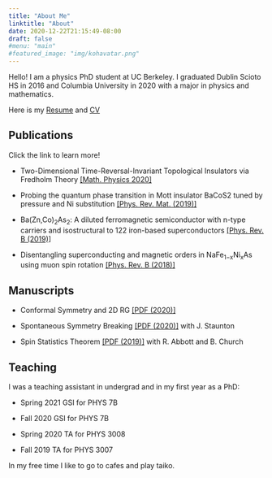 ```yaml
---
title: "About Me"
linktitle: "About"
date: 2020-12-22T21:15:49-08:00
draft: false
#menu: "main"
#featured_image: "img/kohavatar.png"
---
```

Hello! I am a physics PhD student at UC Berkeley.  I graduated Dublin Scioto HS in 2016 and Columbia University in 2020 with a major in physics and mathematics.

Here is  my [Resume](/resume/Yamakawa_Resume.pdf) and [CV](/resume/Yamakawa_cv.pdf)

## Publications
Click the link to learn more!

* Two-Dimensional Time-Reversal-Invariant Topological Insulators via Fredholm Theory [[Math. Physics 2020]](https://arxiv.org/abs/1908.00910)

* Probing the quantum phase transition in Mott insulator BaCoS2 tuned by pressure and Ni substitution [[Phys. Rev. Mat. (2019)]](https://doi.org/10.1103/PhysRevMaterials.3.045001)

* Ba(Zn,Co)<sub>2</sub>As<sub>2</sub>: A diluted ferromagnetic semiconductor with n-type carriers and isostructural to 122 iron-based superconductors [[Phys. Rev. B (2019)]](https://doi.org/10.1103/PhysRevB.99.155201 )

* Disentangling superconducting and magnetic orders in NaFe<sub>1−x</sub>Ni<sub>x</sub>As using muon spin rotation [[Phys. Rev. B (2018)]](https://doi.org/10.1103/PhysRevB.97.224508) 

## Manuscripts

* Conformal Symmetry and 2D RG [[PDF (2020)]](/manuscripts/cft2020.pdf)

* Spontaneous Symmetry Breaking [[PDF (2020)]]() with J. Staunton

* Spin Statistics Theorem [[PDF (2019)]]() with R. Abbott and B. Church
## Teaching
I was a teaching assistant in undergrad and in my first year as a PhD:

- Spring 2021 GSI for PHYS 7B 

- Fall 2020 GSI for PHYS 7B 

- Spring 2020 TA for PHYS 3008 

- Fall 2019 TA for PHYS 3007

In my free time I like to go to cafes and play taiko.  

